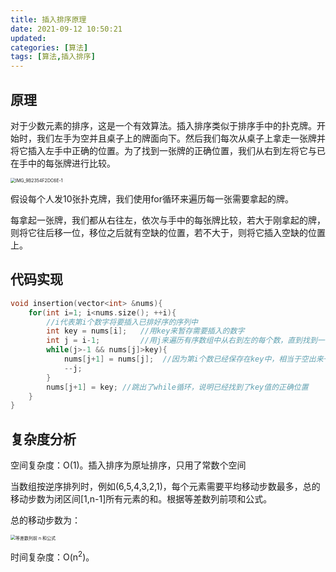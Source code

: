 ```yaml
---
title: 插入排序原理
date: 2021-09-12 10:50:21
updated:
categories: [算法]
tags: [算法,插入排序]
---
```

## 原理

对于少数元素的排序，这是一个有效算法。插入排序类似于排序手中的扑克牌。开始时，我们左手为空并且桌子上的牌面向下。然后我们每次从桌子上拿走一张牌并将它插入左手中正确的位置。为了找到一张牌的正确位置，我们从右到左将它与已在手中的每张牌进行比较。
<!-- more -->
<img src="https://wangjun-1257394474.cos.ap-beijing.myqcloud.com/uPic/IMG_9B2354F2DC6E-1.jpeg" alt="IMG_9B2354F2DC6E-1" style="zoom:50%;" />

假设每个人发10张扑克牌，我们使用for循环来遍历每一张需要拿起的牌。

每拿起一张牌，我们都从右往左，依次与手中的每张牌比较，若大于刚拿起的牌，则将它往后移一位，移位之后就有空缺的位置，若不大于，则将它插入空缺的位置上。



## 代码实现

```c++
void insertion(vector<int> &nums){
    for(int i=1; i<nums.size(); ++i){
      	//i代表第i个数字将要插入已排好序的序列中
        int key = nums[i];   //用key来暂存需要插入的数字
        int j = i-1;         //用j来遍历有序数组中从右到左的每个数，直到找到一个数组中小于k的值tem，然后将key值插入tem的右边。若没找到，则将key插入到有序数组最左边
        while(j>-1 && nums[j]>key){
            nums[j+1] = nums[j];  //因为第i个数已经保存在key中，相当于空出来一个位置，如果nums[j]>key，则将它右移一位
            --j;
        }
        nums[j+1] = key; //跳出了while循环，说明已经找到了key值的正确位置
    }
}
```



## 复杂度分析

空间复杂度：O(1)。插入排序为原址排序，只用了常数个空间

当数组按逆序排列时，例如(6,5,4,3,2,1)，每个元素需要平均移动步数最多，总的移动步数为闭区间[1,n-1]所有元素的和。根据等差数列前项和公式。

总的移动步数为：

<img src="https://wangjun-1257394474.cos.ap-beijing.myqcloud.com/uPic/%E6%88%AA%E5%B1%8F2021-09-12%20%E4%B8%8A%E5%8D%8810.45.11.png" alt="等差数列前 n 和公式" style="zoom: 50%;" />

时间复杂度：O(n<sup>2</sup>)。